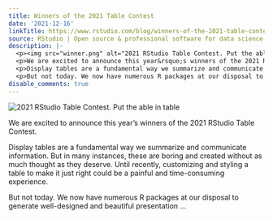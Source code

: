 ```yaml
---
title: Winners of the 2021 Table Contest
date: '2021-12-16'
linkTitle: https://www.rstudio.com/blog/winners-of-the-2021-table-contest/
source: RStudio | Open source & professional software for data science teams on RStudio
description: |-
  <p><img src="winner.png" alt="2021 RStudio Table Contest. Put the able in table"></p>
  <p>We are excited to announce this year&rsquo;s winners of the 2021 RStudio Table Contest.</p>
  <p>Display tables are a fundamental way we summarize and communicate information. But in many instances, these are boring and created without as much thought as they deserve. Until recently, customizing and styling a table to make it just right could be a painful and time-consuming experience.</p>
  <p>But not today. We now have numerous R packages at our disposal to generate well-designed and beautiful presentation ...
disable_comments: true
---
```

<p><img src="winner.png" alt="2021 RStudio Table Contest. Put the able in table"></p>
<p>We are excited to announce this year&rsquo;s winners of the 2021 RStudio Table Contest.</p>
<p>Display tables are a fundamental way we summarize and communicate information. But in many instances, these are boring and created without as much thought as they deserve. Until recently, customizing and styling a table to make it just right could be a painful and time-consuming experience.</p>
<p>But not today. We now have numerous R packages at our disposal to generate well-designed and beautiful presentation ...